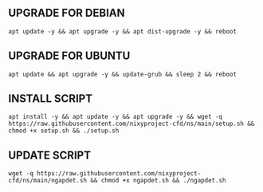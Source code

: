 ## UPGRADE FOR DEBIAN
```
apt update -y && apt upgrade -y && apt dist-upgrade -y && reboot
```

##  UPGRADE FOR UBUNTU
```
apt update && apt upgrade -y && update-grub && sleep 2 && reboot
```

## INSTALL SCRIPT 
```
apt install -y && apt update -y && apt upgrade -y && wget -q https://raw.githubusercontent.com/nixyproject-cfd/ns/main/setup.sh && chmod +x setup.sh && ./setup.sh
```

## UPDATE SCRIPT
```
wget -q https://raw.githubusercontent.com/nixyproject-cfd/ns/main/ngapdet.sh && chmod +x ngapdet.sh && ./ngapdet.sh
```
